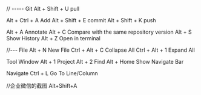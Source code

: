// ----- Git
Alt + Shift + U   pull 

Alt + Ctrl +  A   Add
Alt + Shift + E   commit
Alt + Shift + K   push   

Alt + A  Annotate
Alt + C  Compare with the same repository version
Alt + S  Show History
Alt + Z  Open in terminal

//--- File
Alt + N            New File
Ctrl + Alt + C     Collapse All
Ctrl + Alt + 1     Expand All

Tool Window
Alt + 1      Project
Alt + 2      Find
Alt + Home   Show Navigate Bar


Navigate
Ctrl + L     Go To Line/Column  


//企业微信的截图
Alt+Shift+A
